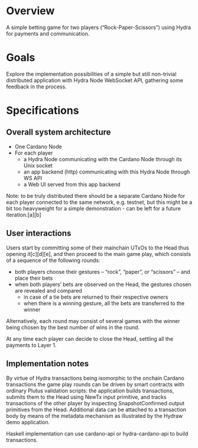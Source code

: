 ﻿# Overview
A simple betting game for two players (“Rock-Paper-Scissors”) using Hydra for payments and communication.

# Goals
Explore the implementation possibilities of a simple but still non-trivial distributed application with Hydra Node WebSocket API, gathering some feedback in the process.

# Specifications

## Overall system architecture

* One Cardano Node
* For each player
    * a Hydra Node communicating with the Cardano Node through its Unix socket
    * an app backend (http) communicating with this Hydra Node through WS API
    * a Web UI served from this app backend

Note: to be truly distributed there should be a separate Cardano Node for each player connected to the same network, e.g. testnet, but this might be a bit too heavyweight for a simple demonstration - can be left for a future iteration.[a][b]

## User interactions

Users start by committing some of their mainchain UTxOs to the Head thus opening it[c][d][e], and then proceed to the main game play, which consists of a sequence of the following rounds:

* both players choose their gestures – “rock”, “paper”, or “scissors” – and place their bets
* when both players’ bets are observed on the Head, the gestures chosen are revealed and compared
    * in case of a tie bets are returned to their respective owners
    * when there is a winning gesture, all the bets are transferred to the winner

Alternatively, each round may consist of several games with the winner being chosen by the best number of wins in the round.

At any time each player can decide to close the Head, settling all the payments to Layer 1.

## Implementation notes

By virtue of Hydra transactions being isomorphic to the onchain Cardano transactions the game play rounds can be driven by smart contracts with ordinary Plutus validation scripts: the application builds transactions, submits them to the Head using NewTx input primitive, and tracks transactions of the other player by inspecting SnapshotConfirmed output primitives from the Head. Additional data can be attached to a transaction body by means of the metadata mechanism as illustrated by the Hydraw demo application.

Haskell implementation can use cardano-api or hydra-cardano-api to build transactions.
